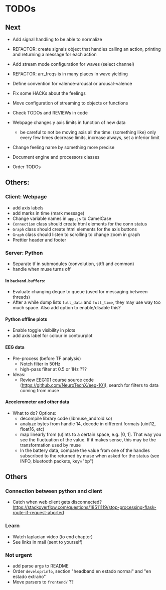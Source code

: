 # TODOs

## Next

* Add signal handling to be able to normalize

* REFACTOR: create signals object that handles calling an action, printing and returning a message for each action

* Add stream mode configuration for waves (select channel)
* REFACTOR: arr_freqs is in many places in wave yielding

* Define convention for valence-arousal or arousal-valence
* Fix some HACKs about the feelings

* Move configuration of streaming to objects or functions

* Check TODOs and REVIEWs in code
* Webpage changes y axis limits in function of new data
  - be careful to not be moving axis all the time: (something like) only every few times decrease limits, increase always, set a inferior limit

* Change feeling name by something more precise
* Document engine and processors classes


* Order TODOs



## Others:

### Client: Webpage
* add axis labels
* add marks in time (mark message)
* Change variable names in `app.js` to CamelCase
* `Connection` class should create html elements for the conn status
* `Graph` class should create html elements for the axis buttons
* `Graph` class should listen to scrolling to change zoom in graph
* Prettier header and footer

### Server: Python
* Separate tf in submodules (convolution, sttft and common)
* handle when muse turns off

#### In `backend.buffers`:
* Evaluate changing deque to queue (used for messaging between threads)
* After a while dump lists `full_data` and `full_time`, they may use way too much space. Also add option to enable/disable this?

#### Python offline plots
* Enable toggle visibility in plots
* add axis label for colour in contourplot

#### EEG data
* Pre-process (before TF analysis)
  + Notch filter in 50Hz
  + high-pass filter at 0.5 or 1Hz ???
* Ideas:
  + Review EEG101 course source code (https://github.com/NeuroTechX/eeg-101), search for filters to data coming from muse

#### Accelerometer and other data
* What to do? Options:
  + decompile library code (libmuse_android.so)
  + analyze bytes from handle 14, decode in different formats (uint12, float16, etc)
  + map linearly from (u)ints to a certain space, e.g. [0, 1]. That way you see the fluctuation of the value. If it makes sense, this may be the transformation used by muse
  + In the battery data, compare the value from one of the handles subscribed to the returned by muse when asked for the status (see INFO, bluetooth packets, key="bp")

## Others

### Connection between python and client
* Catch when web client gets disconnected? https://stackoverflow.com/questions/18511119/stop-processing-flask-route-if-request-aborted

### Learn
* Watch laplacian video (to end chapter)
* See links in mail (sent to yourself)


### Not urgent
* add parse args to README
* Order `develop/info`, section "headband en estado normal" and "en estado extraño"
* Move parsers to `frontend/` ??
